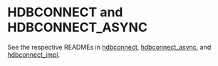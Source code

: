 # HDBCONNECT and HDBCONNECT_ASYNC

See the respective READMEs in
[hdbconnect](./hdbconnect),
[hdbconnect_async](./hdbconnect_async),
and [hdbconnect_impl](./hdbconnect_impl).
